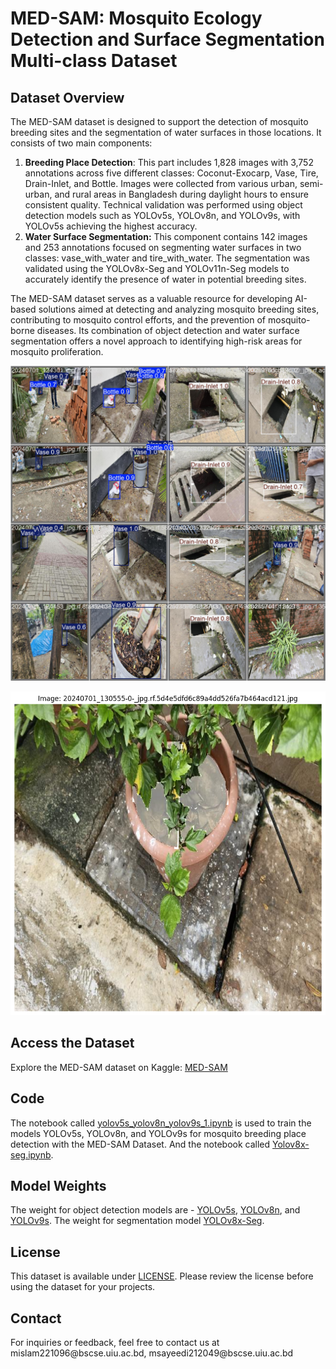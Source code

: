 # MED-SAM: Mosquito Ecology Detection and Surface Segmentation Multi-class Dataset

<h2>Dataset Overview</h2>
<p>The MED-SAM dataset is designed to support the detection of mosquito breeding sites and the segmentation of water surfaces in those locations. It consists of two main components:

1. **Breeding Place Detection**: This part includes 1,828 images with 3,752 annotations across five different classes: Coconut-Exocarp, Vase, Tire, Drain-Inlet, and Bottle. Images were collected from various urban, semi-urban, and rural areas in Bangladesh during daylight hours to ensure consistent quality. Technical validation was performed using object detection models such as YOLOv5s, YOLOv8n, and YOLOv9s, with YOLOv5s achieving the highest accuracy.
2. **Water Surface Segmentation:** This component contains 142 images and 253 annotations focused on segmenting water surfaces in two classes: vase_with_water and tire_with_water. The segmentation was validated using the YOLOv8x-Seg and YOLOv11n-Seg models to accurately identify the presence of water in potential breeding sites.

The MED-SAM dataset serves as a valuable resource for developing AI-based solutions aimed at detecting and analyzing mosquito breeding sites, contributing to mosquito control efforts, and the prevention of mosquito-borne diseases. Its combination of object detection and water surface segmentation offers a novel approach to identifying high-risk areas for mosquito proliferation.</p>

![Dataset Overview](Result/Yolov8n/val_batch1_pred.jpg)

![Dataset Overview](Result/YOLOv8x-Seg/seg_1.png)

<h2>Access the Dataset</h2>
<p>Explore the MED-SAM dataset on Kaggle: <a href="" target="_blank">MED-SAM</a></p>

<h2>Code</h2>
<p>The notebook called <a href="Code/yolov5s_yolov8n_yolov9s_1.ipynb">yolov5s_yolov8n_yolov9s_1.ipynb</a> is used to train the models YOLOv5s, YOLOv8n, and YOLOv9s for mosquito breeding place detection with the MED-SAM Dataset. And the notebook called <a href="Code/Yolov8x-seg.ipynb">Yolov8x-seg.ipynb</a>.</p>

<h2>Model Weights</h2>
<p>The weight for object detection models are - <a href="Result/Yolov5s/Weight">YOLOv5s</a>, <a href="Result/Yolov5s/Weight">YOLOv8n</a>, and <a href="Result/Yolov5s/Weight">YOLOv9s</a>. The weight for segmentation model <a href="https://drive.google.com/drive/folders/1vjX6ZJbT87Xto4hQ7_dcueQjF9C5DjkI?usp=sharing">YOLOv8x-Seg</a>.

<h2>License</h2>
<p>This dataset is available under <a href="LICENSE">LICENSE</a>. Please review the license before using the dataset for your projects.</p>

<!-- <h2>Cite</h2>
<p>If you use the MED-SAM dataset for your research, please cite it as follows:</p>
<pre>
</pre> -->

<h2>Contact</h2>
<p>For inquiries or feedback, feel free to contact us at mislam221096@bscse.uiu.ac.bd, msayeedi212049@bscse.uiu.ac.bd</p>

</body>
</html>
